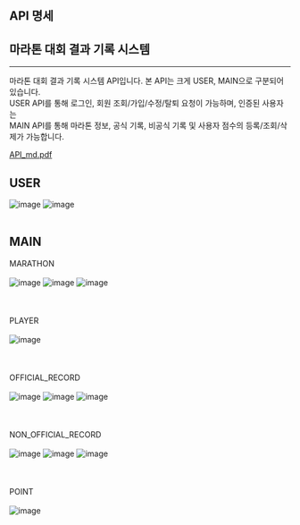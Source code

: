 ## API 명세
## 마라톤 대회 결과 기록 시스템
---
마라톤 대회 결과 기록 시스템 API입니다. 본 API는 크게 USER, MAIN으로 구분되어 있습니다. <br/>
USER API를 통해 로그인, 회원 조회/가입/수정/탈퇴 요청이 가능하며, 인증된 사용자는<br/> 
MAIN API를 통해 마라톤 정보, 공식 기록, 비공식 기록 및 사용자 점수의 등록/조회/삭제가 가능합니다.


[API_md.pdf](https://github.com/cs-devops-bootcamp/devops-04-Final-Team2/files/11877720/API_md.pdf)

## USER
![image](https://github.com/cs-devops-bootcamp/devops-04-Final-Team2/assets/65801271/09aa83cb-40d3-4f0f-8af7-9c9877901342)
![image](https://github.com/cs-devops-bootcamp/devops-04-Final-Team2/assets/65801271/47ad090a-7cab-4084-b5ec-206e35c7bac5)
<br>
<br>

## MAIN 
MARATHON 
<br><br/>
![image](https://github.com/cs-devops-bootcamp/devops-04-Final-Team2/assets/65801271/78d72ee3-da3a-4b84-9de8-b488ea81c328)
![image](https://github.com/cs-devops-bootcamp/devops-04-Final-Team2/assets/65801271/2eb4996f-e1ba-43d8-a565-0fd7b30d7b41)
![image](https://github.com/cs-devops-bootcamp/devops-04-Final-Team2/assets/65801271/10fed367-9405-469f-9fe5-d97c7efd563a)
<br><br/><br><br/>
PLAYER 
<br><br/>
![image](https://github.com/cs-devops-bootcamp/devops-04-Final-Team2/assets/65801271/75bdc6e1-e5dc-4a93-b207-c311da323654)
<br><br/><br><br/>
OFFICIAL_RECORD
<br><br/>
![image](https://github.com/cs-devops-bootcamp/devops-04-Final-Team2/assets/65801271/36a6cd93-11f8-4350-b322-14e202e04200)
![image](https://github.com/cs-devops-bootcamp/devops-04-Final-Team2/assets/65801271/a6f5f7ad-5281-4319-9051-4ea5a517382a)
![image](https://github.com/cs-devops-bootcamp/devops-04-Final-Team2/assets/65801271/99fa5197-6f15-4be3-b486-d4b16bb11cc4)
<br><br/><br><br/>
NON_OFFICIAL_RECORD
<br><br/>
![image](https://github.com/cs-devops-bootcamp/devops-04-Final-Team2/assets/65801271/b77f62a3-1800-48cc-aee7-d46bba4db6df)
![image](https://github.com/cs-devops-bootcamp/devops-04-Final-Team2/assets/65801271/fa09b46d-4e75-4a4e-83ce-67456b79b574)
![image](https://github.com/cs-devops-bootcamp/devops-04-Final-Team2/assets/65801271/5cae27aa-6d0a-434b-9175-608c3d291c47)
<br><br/><br><br/>
POINT
<br><br/>
![image](https://github.com/cs-devops-bootcamp/devops-04-Final-Team2/assets/65801271/d17d97f4-a474-42ee-bcbc-b97526e490cf)
